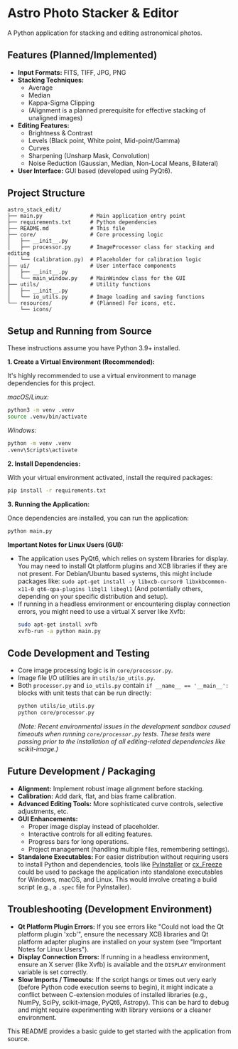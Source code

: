 # Astro Photo Stacker & Editor

A Python application for stacking and editing astronomical photos.

## Features (Planned/Implemented)

*   **Input Formats:** FITS, TIFF, JPG, PNG
*   **Stacking Techniques:**
    *   Average
    *   Median
    *   Kappa-Sigma Clipping
    *   (Alignment is a planned prerequisite for effective stacking of unaligned images)
*   **Editing Features:**
    *   Brightness & Contrast
    *   Levels (Black point, White point, Mid-point/Gamma)
    *   Curves
    *   Sharpening (Unsharp Mask, Convolution)
    *   Noise Reduction (Gaussian, Median, Non-Local Means, Bilateral)
*   **User Interface:** GUI based (developed using PyQt6).

## Project Structure

```
astro_stack_edit/
├── main.py               # Main application entry point
├── requirements.txt      # Python dependencies
├── README.md             # This file
├── core/                 # Core processing logic
│   ├── __init__.py
│   ├── processor.py      # ImageProcessor class for stacking and editing
│   └── (calibration.py)  # Placeholder for calibration logic
├── ui/                   # User interface components
│   ├── __init__.py
│   └── main_window.py    # MainWindow class for the GUI
├── utils/                # Utility functions
│   ├── __init__.py
│   └── io_utils.py       # Image loading and saving functions
└── resources/            # (Planned) For icons, etc.
    └── icons/
```

## Setup and Running from Source

These instructions assume you have Python 3.9+ installed.

**1. Create a Virtual Environment (Recommended):**

   It's highly recommended to use a virtual environment to manage dependencies for this project.

   *macOS/Linux:*
   ```bash
   python3 -m venv .venv
   source .venv/bin/activate
   ```

   *Windows:*
   ```bash
   python -m venv .venv
   .venv\Scripts\activate
   ```

**2. Install Dependencies:**

   With your virtual environment activated, install the required packages:
   ```bash
   pip install -r requirements.txt
   ```

**3. Running the Application:**

   Once dependencies are installed, you can run the application:
   ```bash
   python main.py
   ```

**Important Notes for Linux Users (GUI):**
*   The application uses PyQt6, which relies on system libraries for display. You may need to install Qt platform plugins and XCB libraries if they are not present. For Debian/Ubuntu based systems, this might include packages like:
    `sudo apt-get install -y libxcb-cursor0 libxkbcommon-x11-0 qt6-qpa-plugins libgl1 libegl1`
    (And potentially others, depending on your specific distribution and setup).
*   If running in a headless environment or encountering display connection errors, you might need to use a virtual X server like Xvfb:
    ```bash
    sudo apt-get install xvfb
    xvfb-run -a python main.py
    ```

## Code Development and Testing

*   Core image processing logic is in `core/processor.py`.
*   Image file I/O utilities are in `utils/io_utils.py`.
*   Both `processor.py` and `io_utils.py` contain `if __name__ == '__main__':` blocks with unit tests that can be run directly:
    ```bash
    python utils/io_utils.py
    python core/processor.py
    ```
    *(Note: Recent environmental issues in the development sandbox caused timeouts when running `core/processor.py` tests. These tests were passing prior to the installation of all editing-related dependencies like scikit-image.)*

## Future Development / Packaging

*   **Alignment:** Implement robust image alignment before stacking.
*   **Calibration:** Add dark, flat, and bias frame calibration.
*   **Advanced Editing Tools:** More sophisticated curve controls, selective adjustments, etc.
*   **GUI Enhancements:**
    *   Proper image display instead of placeholder.
    *   Interactive controls for all editing features.
    *   Progress bars for long operations.
    *   Project management (handling multiple files, remembering settings).
*   **Standalone Executables:** For easier distribution without requiring users to install Python and dependencies, tools like [PyInstaller](https://pyinstaller.readthedocs.io/en/stable/) or [cx_Freeze](https://cx-freeze.readthedocs.io/en/latest/) could be used to package the application into standalone executables for Windows, macOS, and Linux. This would involve creating a build script (e.g., a `.spec` file for PyInstaller).

## Troubleshooting (Development Environment)

*   **Qt Platform Plugin Errors:** If you see errors like "Could not load the Qt platform plugin 'xcb'", ensure the necessary XCB libraries and Qt platform adapter plugins are installed on your system (see "Important Notes for Linux Users").
*   **Display Connection Errors:** If running in a headless environment, ensure an X server (like Xvfb) is available and the `DISPLAY` environment variable is set correctly.
*   **Slow Imports / Timeouts:** If the script hangs or times out very early (before Python code execution seems to begin), it might indicate a conflict between C-extension modules of installed libraries (e.g., NumPy, SciPy, scikit-image, PyQt6, Astropy). This can be hard to debug and might require experimenting with library versions or a cleaner environment.

This README provides a basic guide to get started with the application from source.
```
